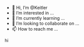 - 👋 Hi, I’m @Keitler
- 👀 I’m interested in ...
- 🌱 I’m currently learning ...
- 💞️ I’m looking to collaborate on ...
- 📫 How to reach me ...

<!---
Keitler/Keitler is a ✨ special ✨ repository because its `README.md` (this file) appears on your GitHub profile.
You can click the Preview link to take a look at your changes.
---> hi 
